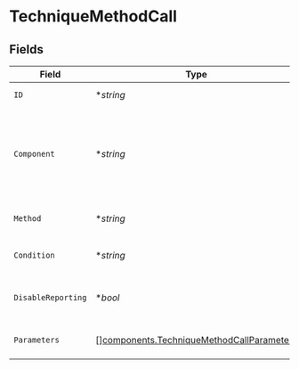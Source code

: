 # TechniqueMethodCall


## Fields

| Field                                                                                                  | Type                                                                                                   | Required                                                                                               | Description                                                                                            | Example                                                                                                |
| ------------------------------------------------------------------------------------------------------ | ------------------------------------------------------------------------------------------------------ | ------------------------------------------------------------------------------------------------------ | ------------------------------------------------------------------------------------------------------ | ------------------------------------------------------------------------------------------------------ |
| `ID`                                                                                                   | **string*                                                                                              | :heavy_minus_sign:                                                                                     | Method call id                                                                                         | 6a8de98f-7829-4c1b-b4e7-b9387f27f279                                                                   |
| `Component`                                                                                            | **string*                                                                                              | :heavy_minus_sign:                                                                                     | Component is used in reporting to identify this method call. You can see it as a name                  | Install apache2                                                                                        |
| `Method`                                                                                               | **string*                                                                                              | :heavy_minus_sign:                                                                                     | Id of the method called                                                                                | package_present                                                                                        |
| `Condition`                                                                                            | **string*                                                                                              | :heavy_minus_sign:                                                                                     | Condition to run this method.                                                                          | linux.package_present_vim_repaired                                                                     |
| `DisableReporting`                                                                                     | **bool*                                                                                                | :heavy_minus_sign:                                                                                     | Should the reporting of this method be disabled                                                        | true                                                                                                   |
| `Parameters`                                                                                           | [][components.TechniqueMethodCallParameters](../../models/components/techniquemethodcallparameters.md) | :heavy_minus_sign:                                                                                     | Parameters for this method call                                                                        |                                                                                                        |